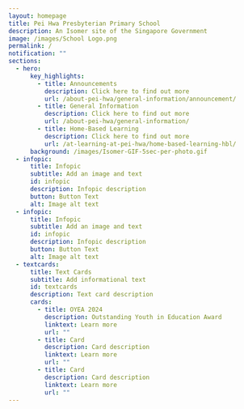 ```yaml
---
layout: homepage
title: Pei Hwa Presbyterian Primary School
description: An Isomer site of the Singapore Government
image: /images/School Logo.png
permalink: /
notification: ""
sections:
  - hero:
      key_highlights:
        - title: Announcements
          description: Click here to find out more
          url: /about-pei-hwa/general-information/announcement/
        - title: General Information
          description: Click here to find out more
          url: /about-pei-hwa/general-information/
        - title: Home-Based Learning
          description: Click here to find out more
          url: /at-learning-at-pei-hwa/home-based-learning-hbl/
      background: /images/Isomer-GIF-5sec-per-photo.gif
  - infopic:
      title: Infopic
      subtitle: Add an image and text
      id: infopic
      description: Infopic description
      button: Button Text
      alt: Image alt text
  - infopic:
      title: Infopic
      subtitle: Add an image and text
      id: infopic
      description: Infopic description
      button: Button Text
      alt: Image alt text
  - textcards:
      title: Text Cards
      subtitle: Add informational text
      id: textcards
      description: Text card description
      cards:
        - title: OYEA 2024
          description: Outstanding Youth in Education Award
          linktext: Learn more
          url: ""
        - title: Card
          description: Card description
          linktext: Learn more
          url: ""
        - title: Card
          description: Card description
          linktext: Learn more
          url: ""
---
```

